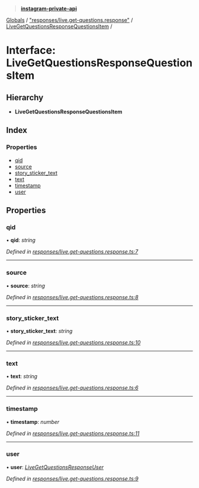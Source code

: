> **[instagram-private-api](../README.md)**

[Globals](../README.md) / ["responses/live.get-questions.response"](../modules/_responses_live_get_questions_response_.md) / [LiveGetQuestionsResponseQuestionsItem](_responses_live_get_questions_response_.livegetquestionsresponsequestionsitem.md) /

# Interface: LiveGetQuestionsResponseQuestionsItem

## Hierarchy

* **LiveGetQuestionsResponseQuestionsItem**

## Index

### Properties

* [qid](_responses_live_get_questions_response_.livegetquestionsresponsequestionsitem.md#qid)
* [source](_responses_live_get_questions_response_.livegetquestionsresponsequestionsitem.md#source)
* [story_sticker_text](_responses_live_get_questions_response_.livegetquestionsresponsequestionsitem.md#story_sticker_text)
* [text](_responses_live_get_questions_response_.livegetquestionsresponsequestionsitem.md#text)
* [timestamp](_responses_live_get_questions_response_.livegetquestionsresponsequestionsitem.md#timestamp)
* [user](_responses_live_get_questions_response_.livegetquestionsresponsequestionsitem.md#user)

## Properties

###  qid

• **qid**: *string*

*Defined in [responses/live.get-questions.response.ts:7](https://github.com/dilame/instagram-private-api/blob/3e16058/src/responses/live.get-questions.response.ts#L7)*

___

###  source

• **source**: *string*

*Defined in [responses/live.get-questions.response.ts:8](https://github.com/dilame/instagram-private-api/blob/3e16058/src/responses/live.get-questions.response.ts#L8)*

___

###  story_sticker_text

• **story_sticker_text**: *string*

*Defined in [responses/live.get-questions.response.ts:10](https://github.com/dilame/instagram-private-api/blob/3e16058/src/responses/live.get-questions.response.ts#L10)*

___

###  text

• **text**: *string*

*Defined in [responses/live.get-questions.response.ts:6](https://github.com/dilame/instagram-private-api/blob/3e16058/src/responses/live.get-questions.response.ts#L6)*

___

###  timestamp

• **timestamp**: *number*

*Defined in [responses/live.get-questions.response.ts:11](https://github.com/dilame/instagram-private-api/blob/3e16058/src/responses/live.get-questions.response.ts#L11)*

___

###  user

• **user**: *[LiveGetQuestionsResponseUser](_responses_live_get_questions_response_.livegetquestionsresponseuser.md)*

*Defined in [responses/live.get-questions.response.ts:9](https://github.com/dilame/instagram-private-api/blob/3e16058/src/responses/live.get-questions.response.ts#L9)*
